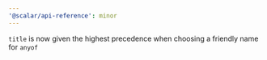 ```yaml
---
'@scalar/api-reference': minor
---
```


`title` is now given the highest precedence when choosing a friendly name for `anyof`

